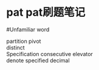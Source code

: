# pat  pat刷题笔记

#Unfamiliar word

partition 
pivot  
distinct  
Specification 
consecutive 
elevator  
denote 
specified 
decimal



